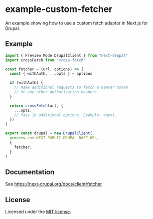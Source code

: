 # example-custom-fetcher

An example showing how to use a custom fetch adapter in Next.js for Drupal.

## Example

```ts
import { Preview Mode DrupalClient } from "next-drupal"
import crossFetch from "cross-fetch"

const fetcher = (url, options) => {
  const { withAuth, ...opts } = options

  if (withAuth) {
    // Make additional requests to fetch a bearer token
    // Or any other Authorization headers.
  }

  return crossFetch(url, {
    ...opts,
    // Pass in additional options. Example: agent.
  })
}

export const drupal = new DrupalClient(
  process.env.NEXT_PUBLIC_DRUPAL_BASE_URL,
  {
    fetcher,
  }
)
```

## Documentation

See https://next-drupal.org/docs/client/fetcher

## License

Licensed under the [MIT license](https://github.com/chapter-three/next-drupal/blob/master/LICENSE).
